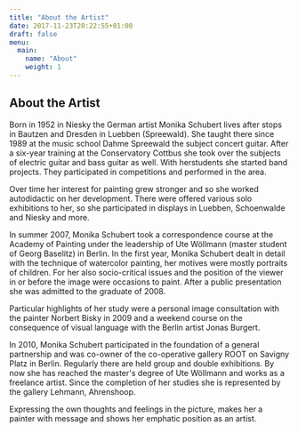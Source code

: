 ```yaml
---
title: "About the Artist"
date: 2017-11-23T20:22:55+01:00
draft: false
menu:
  main:
    name: "About"
    weight: 1
---
```


## About the Artist

Born in 1952 in Niesky the German artist Monika Schubert lives after stops in Bautzen and Dresden in Luebben (Spreewald). She taught there since 1989 at the music school Dahme Spreewald the subject concert guitar. After a six-year training at the Conservatory Cottbus she took over the subjects of electric guitar and bass guitar as well. With her ​​students she started band projects. They participated in competitions and performed in the area.

Over time her interest for painting grew stronger and so she worked autodidactic on her development. There were offered various solo exhibitions to her, so she participated in displays in Luebben, Schoenwalde and Niesky and more.

In summer 2007, Monika Schubert took a correspondence course at the Academy of Painting under the leadership of Ute Wöllmann (master student of Georg Baselitz) in Berlin. In the first year, Monika Schubert dealt in detail with the technique of watercolor painting, her motives were mostly portraits of children. For her also socio-critical issues and the position of the viewer in or before the image were occasions to paint. After a public presentation she was admitted to the graduate of 2008.

Particular highlights of her study were a personal image consultation with the painter Norbert Bisky in 2009 and a weekend course on the consequence of visual language with the Berlin artist Jonas Burgert.

In 2010, Monika Schubert participated in the foundation of a general partnership and was co-owner of the co-operative gallery ROOT on Savigny Platz in Berlin. Regularly there are held group and double exhibitions. By now she has reached the master's degree of Ute Wöllmann and works as a freelance artist. Since the completion of her studies she is represented by the gallery Lehmann, Ahrenshoop.

Expressing the own thoughts and feelings in the picture, makes her a painter with message and shows her emphatic position as an artist.